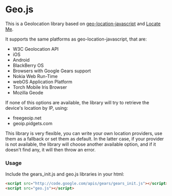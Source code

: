 Geo.js
======

This is a Geolocation library based on [geo-location-javascript](http://code.google.com/p/geo-location-javascript/) and [Locate Me](https://github.com/rmoriz/locate_me).

It supports the same platforms as geo-location-javascript, that are:

* W3C Geolocation API
* iOS
* Android
* BlackBerry OS
* Browsers with Google Gears support
* Nokia Web Run-Time
* webOS Application Platform
* Torch Mobile Iris Browser
* Mozilla Geode

If none of this options are available, the library will try to retrieve the device's location by IP, using:

* freegeoip.net
* geoip.pidgets.com

This library is very flexible, you can write your own location providers, use them as a fallback or set them as default. In the latter case, if your provider is not available, the library will choose another available option, and if it doesn't find any, it will then throw an error.

### Usage ###

Include the gears_init.js and geo.js libraries in your html:
```html
<script src="http://code.google.com/apis/gears/gears_init.js"></script>
<script src="geo.js"></script>
```
